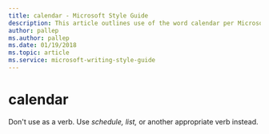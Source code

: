 ```yaml
---
title: calendar - Microsoft Style Guide
description: This article outlines use of the word calendar per Microsoft style guidelines.
author: pallep
ms.author: pallep
ms.date: 01/19/2018
ms.topic: article
ms.service: microsoft-writing-style-guide
---
```


# calendar

Don't use as a verb. Use *schedule, list,* or another appropriate verb instead.
